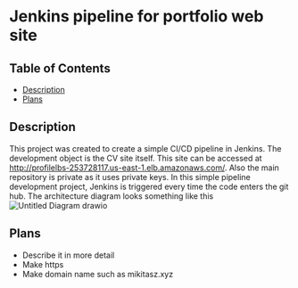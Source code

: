# Jenkins pipeline for portfolio web site
## Table of Contents
- [Description](#description)
- [Plans](#lans)

## Description
This project was created to create a simple CI/CD pipeline in Jenkins. The development object is the CV site itself. This site can be accessed at http://profilelbs-253728117.us-east-1.elb.amazonaws.com/. Also the main repository is private as it uses private keys. In this simple pipeline development project, Jenkins is triggered every time the code enters the git hub.
The architecture diagram looks something like this
![Untitled Diagram drawio](https://github.com/Mikitasz/Portfolio-Public/assets/94795099/cffc5a20-2d59-4915-a4da-d2d4ba67a9ba)

## Plans
- Describe it in more detail
- Make https
- Make domain name such as mikitasz.xyz

